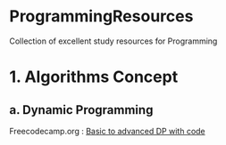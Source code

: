 # ProgrammingResources
Collection of excellent study resources for Programming

# 1. Algorithms Concept
##    a. Dynamic Programming
Freecodecamp.org : [Basic to advanced DP with code](https://www.youtube.com/watch?v=oBt53YbR9Kk) 
       


